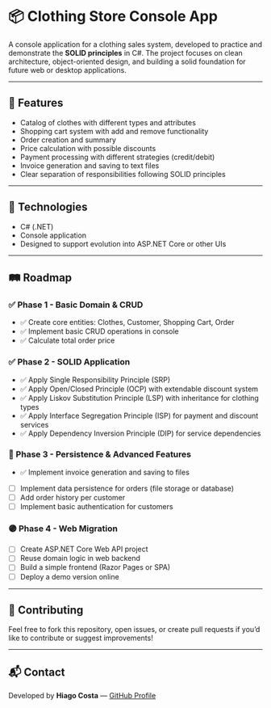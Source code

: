 ﻿# 📦 Clothing Store Console App

A console application for a clothing sales system, developed to practice and demonstrate the **SOLID principles** in C#. The project focuses on clean architecture, object-oriented design, and building a solid foundation for future web or desktop applications.

---

## 🚀 Features

- Catalog of clothes with different types and attributes  
- Shopping cart system with add and remove functionality  
- Order creation and summary  
- Price calculation with possible discounts  
- Payment processing with different strategies (credit/debit)  
- Invoice generation and saving to text files  
- Clear separation of responsibilities following SOLID principles  

---

## 🔨 Technologies

- C# (.NET)  
- Console application  
- Designed to support evolution into ASP.NET Core or other UIs  

---

## 🛤 Roadmap

### ✅ Phase 1 - Basic Domain & CRUD
- ✅ Create core entities: Clothes, Customer, Shopping Cart, Order  
- ✅ Implement basic CRUD operations in console  
- ✅ Calculate total order price  

### ✅ Phase 2 - SOLID Application
- ✅ Apply Single Responsibility Principle (SRP)  
- ✅ Apply Open/Closed Principle (OCP) with extendable discount system  
- ✅ Apply Liskov Substitution Principle (LSP) with inheritance for clothing types  
- ✅ Apply Interface Segregation Principle (ISP) for payment and discount services  
- ✅ Apply Dependency Inversion Principle (DIP) for service dependencies  

### 🔵 Phase 3 - Persistence & Advanced Features
- ✅ Implement invoice generation and saving to files  
- [ ] Implement data persistence for orders (file storage or database)  
- [ ] Add order history per customer  
- [ ] Implement basic authentication for customers  

### 🟣 Phase 4 - Web Migration
- [ ] Create ASP.NET Core Web API project  
- [ ] Reuse domain logic in web backend  
- [ ] Build a simple frontend (Razor Pages or SPA)  
- [ ] Deploy a demo version online  

---

## 🤝 Contributing

Feel free to fork this repository, open issues, or create pull requests if you’d like to contribute or suggest improvements!

---

## 📬 Contact

Developed by **Hiago Costa** — [GitHub Profile](https://github.com/HiagoACS)
